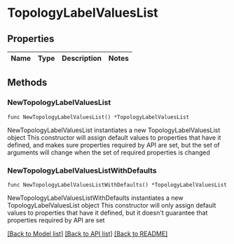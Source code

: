 # TopologyLabelValuesList

## Properties

Name | Type | Description | Notes
------------ | ------------- | ------------- | -------------

## Methods

### NewTopologyLabelValuesList

`func NewTopologyLabelValuesList() *TopologyLabelValuesList`

NewTopologyLabelValuesList instantiates a new TopologyLabelValuesList object
This constructor will assign default values to properties that have it defined,
and makes sure properties required by API are set, but the set of arguments
will change when the set of required properties is changed

### NewTopologyLabelValuesListWithDefaults

`func NewTopologyLabelValuesListWithDefaults() *TopologyLabelValuesList`

NewTopologyLabelValuesListWithDefaults instantiates a new TopologyLabelValuesList object
This constructor will only assign default values to properties that have it defined,
but it doesn't guarantee that properties required by API are set


[[Back to Model list]](../README.md#documentation-for-models) [[Back to API list]](../README.md#documentation-for-api-endpoints) [[Back to README]](../README.md)


